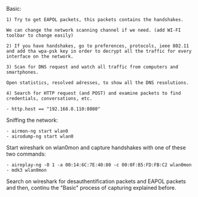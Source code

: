 Basic:

	1) Try to get EAPOL packets, this packets contains the handshakes.

	We can change the network scanning channel if we need. (add WI-FI toolbar to change easily)

	2) If you have handshakes, go to preferences, protocols, ieee 802.11 and add tha wpa-psk key in order to decrypt all the traffic for every interface on the network.
	
	3) Scan for DNS request and watch all traffic from computers and smartphones.

	Open statistics, resolved adresses, to show all the DNS resolutions.
	
	4) Search for HTTP request (and POST) and examine packets to find credentials, conversations, etc.

	- http.host == "192.168.0.110:8080"

Sniffing the network:

	- airmon-ng start wlan0
	- airodump-ng start wlan0

Start wireshark on wlan0mon and capture handshakes with one of these two commands:
	
	- aireplay-ng -0 1 -a 00:14:6C:7E:40:80 -c 00:0F:B5:FD:FB:C2 wlan0mon
	- mdk3 wlan0mon

Search on wireshark for desauthentification packets and EAPOL packets and then, continu the "Basic" process of capturing explained before.

